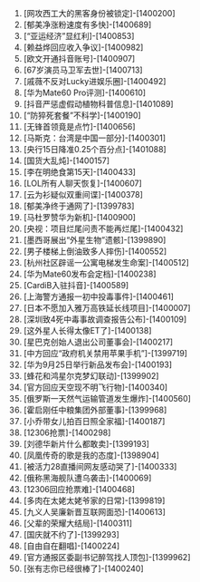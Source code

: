 
1. [网攻西工大的黑客身份被锁定]-[1400200]
1. [郁美净涨粉速度有多快]-[1400689]
1. [“亚运经济”显红利]-[1400853]
1. [赖益烨回应收入争议]-[1400982]
1. [欧文开通抖音账号]-[1400907]
1. [67岁演员马卫军去世]-[1400713]
1. [戚薇不反对Lucky进娱乐圈]-[1400492]
1. [华为Mate60 Pro评测]-[1400610]
1. [抖音严惩虚假动植物科普信息]-[1401089]
1. [“防猝死套餐”不科学]-[1400190]
1. [无锋首领竟是点竹]-[1400656]
1. [马斯克：台湾是中国一部分]-[1400301]
1. [央行15日降准0.25个百分点]-[1401088]
1. [国货大乱炖]-[1400157]
1. [李在明绝食第15天]-[1400433]
1. [LOL所有人聊天恢复]-[1400607]
1. [云为衫疑似双重间谍]-[1400378]
1. [郁美净终于通网了]-[1399783]
1. [马杜罗赞华为新机]-[1400900]
1. [央视：项目烂尾问责不能再烂尾]-[1400432]
1. [墨西哥展出“外星生物”遗骸]-[1399890]
1. [男子楼梯上倒油致多人摔伤]-[1400552]
1. [杭州社区辟谣一公寓电梯发生命案]-[1400512]
1. [华为Mate60发布会定档]-[1400238]
1. [CardiB入驻抖音]-[1400589]
1. [上海警方通报一初中投毒事件]-[1400461]
1. [日本不愿加入雅万高铁延长线项目]-[1400007]
1. [深圳致4死中毒事故调查报告公布]-[1400109]
1. [这外星人长得太像ET了]-[1400138]
1. [星巴克创始人退出公司董事会]-[1400217]
1. [中方回应“政府机关禁用苹果手机”]-[1399719]
1. [华为9月25日举行新品发布会]-[1400193]
1. [蜂花和鸿星尔克梦幻联动]-[1399902]
1. [官方回应天空现不明飞行物]-[1400340]
1. [俄罗斯一天然气运输管道发生爆炸]-[1400560]
1. [霍启刚任中粮集团外部董事]-[1399968]
1. [小乔带女儿拍百日照全家福]-[1400187]
1. [12306抢票]-[1400298]
1. [刘德华新片什么都敢卖]-[1399193]
1. [凤凰传奇的歌是我的态度]-[1398904]
1. [被活力28直播间网友感动哭了]-[1400333]
1. [俄称黑海舰队遭乌袭击]-[1400069]
1. [12306回应抢票难]-[1400468]
1. [多肉在太姥太姥爷家的日常]-[1399819]
1. [九义人吴廉新晋互联网面恐]-[1400613]
1. [父辈的荣耀大结局]-[1400311]
1. [国庆就不约了]-[1399293]
1. [自由自在翻唱]-[1400224]
1. [官方通报区委副书记醉驾找人顶包]-[1399962]
1. [张有志你已经很棒了]-[1400240]